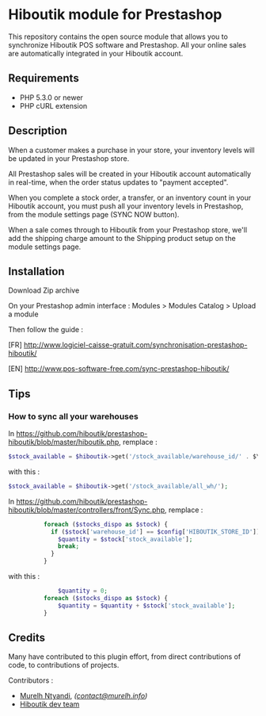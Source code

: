 # Hiboutik module for Prestashop

This repository contains the open source module that allows you to synchronize Hiboutik POS software and Prestashop.
All your online sales are automatically integrated in your Hiboutik account.

## Requirements

* PHP 5.3.0 or newer
* PHP cURL extension

## Description

When a customer makes a purchase in your store, your inventory levels will be updated in your Prestashop store.

All Prestashop sales will be created in your Hiboutik account automatically in real-time, when the order status updates to "payment accepted".

When you complete a stock order, a transfer, or an inventory count in your Hiboutik account, you must push all your inventory levels in Prestashop, from the module settings page (SYNC NOW button).

When a sale comes through to Hiboutik from your Prestashop store, we'll add the shipping charge amount to the Shipping product setup on the module settings page.


## Installation

Download Zip archive

On your Prestashop admin interface : Modules > Modules Catalog > Upload a module

Then follow the guide :

[FR] http://www.logiciel-caisse-gratuit.com/synchronisation-prestashop-hiboutik/

[EN] http://www.pos-software-free.com/sync-prestashop-hiboutik/

## Tips

### How to sync all your warehouses

In https://github.com/hiboutik/prestashop-hiboutik/blob/master/hiboutik.php, remplace :
```php
$stock_available = $hiboutik->get('/stock_available/warehouse_id/' . $\config['HIBOUTIK_STORE_ID']);
```
with this :
```php
$stock_available = $hiboutik->get('/stock_available/all_wh/');
```

In https://github.com/hiboutik/prestashop-hiboutik/blob/master/controllers/front/Sync.php, remplace :
```php
          foreach ($stocks_dispo as $stock) {
            if ($stock['warehouse_id'] == $config['HIBOUTIK_STORE_ID']) {
              $quantity = $stock['stock_available'];
              break;
            }
          }
```
with this :
```php
              $quantity = 0;
          foreach ($stocks_dispo as $stock) {
              $quantity = $quantity + $stock['stock_available'];
          }
```


## Credits

Many have contributed to this plugin effort, from direct contributions of code, to contributions of projects.

Contributors :
* [Murelh Ntyandi](http://www.murelh.info), _(contact@murelh.info)_
* [Hiboutik dev team](https://www.hiboutik.com)

